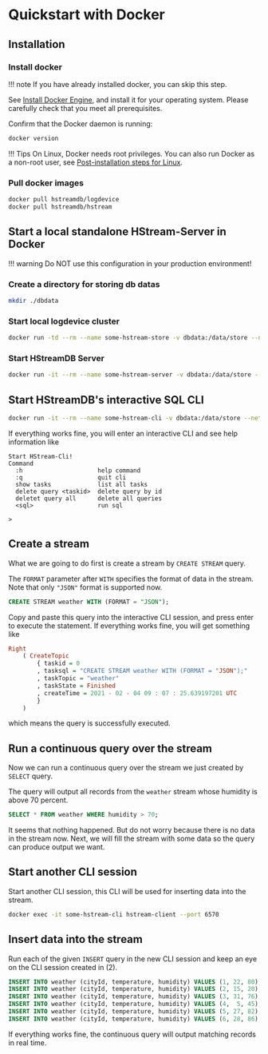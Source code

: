 Quickstart with Docker
======================

## Installation

### Install docker

!!! note
    If you have already installed docker, you can skip this step.

See [Install Docker Engine](https://docs.docker.com/engine/install/),
and install it for your operating system. Please carefully check that you
meet all prerequisites.

Confirm that the Docker daemon is running:

```sh
docker version
```

!!! Tips
    On Linux, Docker needs root privileges. You can also run Docker as
    a non-root user, see [Post-installation steps for Linux][non-root-docker].

### Pull docker images

```sh
docker pull hstreamdb/logdevice
docker pull hstreamdb/hstream
```


## Start a local standalone HStream-Server in Docker

!!! warning
    Do NOT use this configuration in your production environment!

### Create a directory for storing db datas

```sh
mkdir ./dbdata
```

### Start local logdevice cluster

```sh
docker run -td --rm --name some-hstream-store -v dbdata:/data/store --network host hstreamdb/logdevice ld-dev-cluster --root /data/store --use-tcp
```

### Start HStreamDB Server

```sh
docker run -it --rm --name some-hstream-server -v dbdata:/data/store --network host hstreamdb/hstream hstream-server --port 6570 -l /data/store/logdevice.conf
```


## Start HStreamDB's interactive SQL CLI

```sh
docker run -it --rm --name some-hstream-cli -v dbdata:/data/store --network host hstreamdb/hstream hstream-client --port 6570
```

If everything works fine, you will enter an interactive CLI and see help information like

```
Start HStream-Cli!
Command
  :h                     help command
  :q                     quit cli
  show tasks             list all tasks
  delete query <taskid>  delete query by id
  deletet query all      delete all queries
  <sql>                  run sql

>
```

## Create a stream

What we are going to do first is create a stream by `CREATE STREAM` query.

The `FORMAT` parameter after `WITH` specifies the format of data in the stream. Note that only `"JSON"` format is supported now.

```sql
CREATE STREAM weather WITH (FORMAT = "JSON");
```

Copy and paste this query into the interactive CLI session, and press enter to execute the statement. If everything works fine, you will get something like

```Haskell
Right
    ( CreateTopic
        { taskid = 0
        , tasksql = "CREATE STREAM weather WITH (FORMAT = "JSON");"
        , taskTopic = "weather"
        , taskState = Finished
        , createTime = 2021 - 02 - 04 09 : 07 : 25.639197201 UTC
        }
    )
```
which means the query is successfully executed.


## Run a continuous query over the stream

Now we can run a continuous query over the stream we just created by `SELECT` query.

The query will output all records from the `weather` stream whose humidity is above 70 percent.

```sql
SELECT * FROM weather WHERE humidity > 70;
```

It seems that nothing happened. But do not worry because there is no data in the stream now. Next, we will fill the stream with some data so the query can produce output we want.


## Start another CLI session

Start another CLI session, this CLI will be used for inserting data into the stream.

```sh
docker exec -it some-hstream-cli hstream-client --port 6570
```

## Insert data into the stream

Run each of the given `INSERT` query in the new CLI session and keep an eye on the CLI session created in (2).

```sql
INSERT INTO weather (cityId, temperature, humidity) VALUES (1, 22, 80);
INSERT INTO weather (cityId, temperature, humidity) VALUES (2, 15, 20);
INSERT INTO weather (cityId, temperature, humidity) VALUES (3, 31, 76);
INSERT INTO weather (cityId, temperature, humidity) VALUES (4,  5, 45);
INSERT INTO weather (cityId, temperature, humidity) VALUES (5, 27, 82);
INSERT INTO weather (cityId, temperature, humidity) VALUES (6, 28, 86);
```

If everything works fine, the continuous query will output matching records in real time.




[non-root-docker]: https://docs.docker.com/engine/install/linux-postinstall/#manage-docker-as-a-non-root-user
